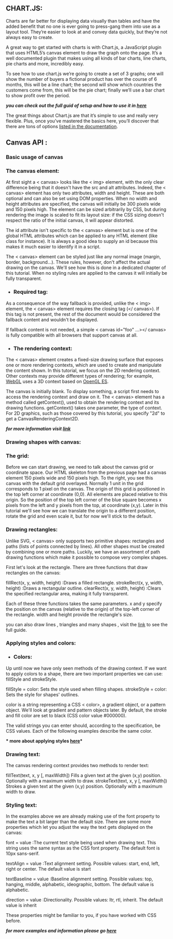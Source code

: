 

## CHART.JS:

Charts are far better for displaying data visually than tables and have the added benefit that no one is ever going to press-gang them into use as a layout tool. They’re easier to look at and convey data quickly, but they’re not always easy to create.

A great way to get started with charts is with Chart.js, a JavaScript plugin that uses HTML5’s canvas element to draw the graph onto the page. It’s a well documented plugin that makes using all kinds of bar charts, line charts, pie charts and more, incredibly easy.

To see how to use chart.js we’re going to create a set of 3 graphs; one will show the number of buyers a fictional product has over the course of 6 months, this will be a line chart; the second will show which countries the customers come from, this will be the pie chart; finally we’ll use a bar chart to show profit over the period.

__*you can check out the full guid of setup and how to use it in [here](https://www.webdesignerdepot.com/2013/11/easily-create-stunning-animated-charts-with-chart-js/)*__

The great things about Chart.js are that it’s simple to use and really very flexible. Plus, once you’ve mastered the basics here, you’ll discover that there are tons of options [listed in the documentation](https://www.chartjs.org/docs/latest/).




## Canvas API :

### Basic usage of canvas

### The canvas element:

At first sight a < canvas> looks like the < img> element, with the only clear difference being that it doesn't have the src and alt attributes. Indeed, the < canvas> element has only two attributes, width and height. These are both optional and can also be set using DOM properties. When no width and height attributes are specified, the canvas will initially be 300 pixels wide and 150 pixels high. The element can be sized arbitrarily by CSS, but during rendering the image is scaled to fit its layout size: if the CSS sizing doesn't respect the ratio of the initial canvas, it will appear distorted.

The id attribute isn't specific to the < canvas> element but is one of the global HTML attributes which can be applied to any HTML element (like class for instance). It is always a good idea to supply an id because this makes it much easier to identify it in a script.

The < canvas> element can be styled just like any normal image (margin, border, background…). These rules, however, don't affect the actual drawing on the canvas. We'll see how this is done in a dedicated chapter of this tutorial. When no styling rules are applied to the canvas it will initially be fully transparent.

- ### Required </canvas> tag:

As a consequence of the way fallback is provided, unlike the < img> element, the < canvas> element requires the closing tag (</ canvas>). If this tag is not present, the rest of the document would be considered the fallback content and wouldn't be displayed.

If fallback content is not needed, a simple < canvas id="foo" ...></ canvas> is fully compatible with all browsers that support canvas at all.


- ### The rendering context:

The < canvas> element creates a fixed-size drawing surface that exposes one or more rendering contexts, which are used to create and manipulate the content shown. In this tutorial, we focus on the 2D rendering context. Other contexts may provide different types of rendering; for example, [WebGL](https://developer.mozilla.org/en-US/docs/Web/API/WebGL_API) uses a 3D context based on [OpenGL ES](https://www.khronos.org/opengles/).

The canvas is initially blank. To display something, a script first needs to access the rendering context and draw on it. The < canvas> element has a method called getContext(), used to obtain the rendering context and its drawing functions. getContext() takes one parameter, the type of context. For 2D graphics, such as those covered by this tutorial, you specify "2d" to get a CanvasRenderingContext2D.

__*for more information visit [link](https://developer.mozilla.org/en-US/docs/Web/API/Canvas_API/Tutorial/Basic_usage)*__


### Drawing shapes with canvas:

### The grid:

Before we can start drawing, we need to talk about the canvas grid or coordinate space. Our HTML skeleton from the previous page had a canvas element 150 pixels wide and 150 pixels high. To the right, you see this canvas with the default grid overlayed. Normally 1 unit in the grid corresponds to 1 pixel on the canvas. The origin of this grid is positioned in the top left corner at coordinate (0,0). All elements are placed relative to this origin. So the position of the top left corner of the blue square becomes x pixels from the left and y pixels from the top, at coordinate (x,y). Later in this tutorial we'll see how we can translate the origin to a different position, rotate the grid and even scale it, but for now we'll stick to the default.


### Drawing rectangles:

Unlike SVG, < canvas> only supports two primitive shapes: rectangles and paths (lists of points connected by lines). All other shapes must be created by combining one or more paths. Luckily, we have an assortment of path drawing functions which make it possible to compose very complex shapes.

First let's look at the rectangle. There are three functions that draw rectangles on the canvas:

fillRect(x, y, width, height) :Draws a filled rectangle.
strokeRect(x, y, width, height) :Draws a rectangular outline.
clearRect(x, y, width, height) :Clears the specified rectangular area, making it fully transparent.

Each of these three functions takes the same parameters. x and y specify the position on the canvas (relative to the origin) of the top-left corner of the rectangle. width and height provide the rectangle's size.

you can  also draw lines , triangles and many shapes , visit the [link](https://developer.mozilla.org/en-US/docs/Web/API/Canvas_API/Tutorial/Drawing_shapes) to see the full guide.


### Applying styles and colors:

- ### Colors:
Up until now we have only seen methods of the drawing context. If we want to apply colors to a shape, there are two important properties we can use: fillStyle and strokeStyle.

fillStyle = color: Sets the style used when filling shapes.
strokeStyle = color: Sets the style for shapes' outlines.

color is a string representing a CSS < color>, a gradient object, or a pattern object. We'll look at gradient and pattern objects later. By default, the stroke and fill color are set to black (CSS color value #000000).

The valid strings you can enter should, according to the specification, be CSS <color> values. Each of the following examples describe the same color.


__* more about applying styles [here](https://developer.mozilla.org/en-US/docs/Web/API/Canvas_API/Tutorial/Applying_styles_and_colors#colors)*__



### Drawing text:

The canvas rendering context provides two methods to render text:

fillText(text, x, y [, maxWidth]) Fills a given text at the given (x,y) position. Optionally with a maximum width to draw.
strokeText(text, x, y [, maxWidth]) Strokes a given text at the given (x,y) position. Optionally with a maximum width to draw.


### Styling text:

In the examples above we are already making use of the font property to make the text a bit larger than the default size. There are some more properties which let you adjust the way the text gets displayed on the canvas:

font = value :The current text style being used when drawing text. This string uses the same syntax as the CSS font property. The default font is 10px sans-serif.

textAlign = value :Text alignment setting. Possible values: start, end, left, right or center. The default value is start

textBaseline = value :Baseline alignment setting. Possible values: top, hanging, middle, alphabetic, ideographic, bottom. The default value is alphabetic.

direction = value :Directionality. Possible values: ltr, rtl, inherit. The default value is inherit

These properties might be familiar to you, if you have worked with CSS before.

__*for more examples and information please go [here](https://developer.mozilla.org/en-US/docs/Web/API/Canvas_API/Tutorial/Drawing_text)*__




